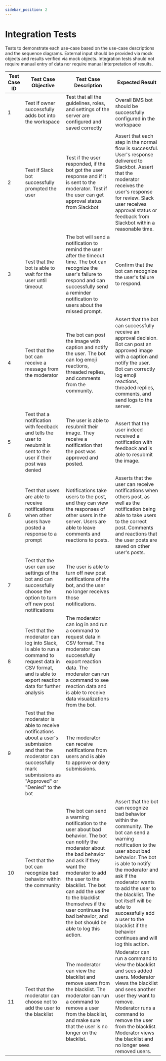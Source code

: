 ```yaml
---
sidebar_position: 2
---
```

# Integration Tests

Tests to demonstrate each use-case based on the use-case descriptions and the sequence diagrams. External input should be provided via mock objects and results verified via mock objects. Integration tests should not require manual entry of data nor require manual interpretation of results.

| Test Case ID | Test Case Objective                                           | Test Case Description                                      | Expected Result                                       |
|--------------|-------------------------------------------------------------|-----------------------------------------------------------|--------------------------------------------------------|
| 1            | Test if owner successfully adds bot into the workspace    | Test that all the guidelines, roles, and settings of the server are configured and saved correctly | Overall BMS bot should be successfully configured in the workspace |
| 2            | Test if Slack bot successfully prompted the user          | Test if the user responded, if the bot got the user response and if it is sent to the moderator. Test if the user can get approval status from Slackbot | Assert that each step in the normal flow is successful. User's response delivered to Slackbot. Assert that the moderator receives the user's response for review. Slack user receives approval status or feedback from Slackbot within a reasonable time. |
| 3            | Test that the bot is able to wait for the user until timeout | The bot will send a notification to remind the user after the timeout time. The bot can recognize the user's failure to respond and can successfully send a reminder notification to users about the missed prompt. | Confirm that the bot can recognize the user's failure to respond. |
| 4            | Test that the bot can receive a message from the moderator | The bot can post the image with caption and notify the user. The bot can log emoji reactions, threaded replies, and comments from the community. | Assert that the bot can successfully receive an approval decision. Bot can post an approved image with a caption and notify the user. Bot can correctly log emoji reactions, threaded replies, comments, and send logs to the server. |
| 5            | Test that a notification with feedback and tells the user to resubmit is sent to the user if their post was denied | The user is able to resubmit their image. They receive a notification that the post was approved and posted. | Assert that the user indeed received a notification with feedback and is able to resubmit the image. |
| 6            | Test that users are able to receive notifications when other users have posted a response to a prompt | Notifications take users to the post, and they can view the responses of other users in the server. Users are able to leave comments and reactions to posts. | Asserts that the user can receive notifications when others post, as well as the notification being able to take users to the correct post. Comments and reactions that the user posts are saved on other user's posts. |
| 7            | Test that the user can use settings of the bot and can successfully choose the option to turn off new post notifications | The user is able to turn off new post notifications of the bot, and the user no longer receives those notifications. |
| 8            | Test that the moderator can log into Slack, is able to run a command to request data in CSV format, and is able to export reaction data for further analysis | The moderator can log in and run a command to request data in CSV format. The moderator can successfully export reaction data. The moderator can run a command to see reaction data and is able to receive data visualizations from the bot. |
| 9            | Test that the moderator is able to receive notifications about a user's submission and that the moderator can successfully mark submissions as "Approved" or "Denied" to the bot | The moderator can receive notifications from users and is able to approve or deny submissions. |
| 10           | Test that the bot can recognize bad behavior within the community | The bot can send a warning notification to the user about bad behavior. The bot can notify the moderator about the bad behavior and ask if they want the moderator to add the user to the blacklist. The bot can add the user to the blacklist themselves if the user continues the bad behavior, and the bot should be able to log this action. | Assert that the bot can recognize bad behavior within the community. The bot can send a warning notification to the user about bad behavior. The bot is able to notify the moderator and ask if the moderator wants to add the user to the blacklist. The bot itself will be able to successfully add a user to the blacklist if the behavior continues and will log this action. |
| 11           | Test that the moderator can choose not to add the user to the blacklist | The moderator can view the blacklist and remove users from the blacklist. The moderator can run a command to remove a user from the blacklist, and make sure that the user is no longer on the blacklist. | Moderator can run a command to view the blacklist and sees added users. Moderator views the blacklist and sees another user they want to remove. Moderator runs a command to remove the user from the blacklist. Moderator views the blacklist and no longer sees removed users. |
